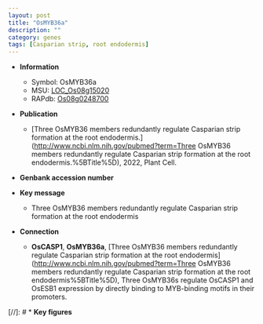 ```yaml
---
layout: post
title: "OsMYB36a"
description: ""
category: genes
tags: [Casparian strip, root endodermis]
---
```


* **Information**  
    + Symbol: OsMYB36a  
    + MSU: [LOC_Os08g15020](http://rice.uga.edu/cgi-bin/ORF_infopage.cgi?orf=LOC_Os08g15020)  
    + RAPdb: [Os08g0248700](https://rapdb.dna.affrc.go.jp/locus/?name=Os08g0248700)  

* **Publication**  
    + [Three OsMYB36 members redundantly regulate Casparian strip formation at the root endodermis.](http://www.ncbi.nlm.nih.gov/pubmed?term=Three OsMYB36 members redundantly regulate Casparian strip formation at the root endodermis.%5BTitle%5D), 2022, Plant Cell.

* **Genbank accession number**  

* **Key message**  
    + Three OsMYB36 members redundantly regulate Casparian strip formation at the root endodermis

* **Connection**  
    + __OsCASP1__, __OsMYB36a__, [Three OsMYB36 members redundantly regulate Casparian strip formation at the root endodermis](http://www.ncbi.nlm.nih.gov/pubmed?term=Three OsMYB36 members redundantly regulate Casparian strip formation at the root endodermis%5BTitle%5D), Three OsMYB36s regulate OsCASP1 and OsESB1 expression by directly binding to MYB-binding motifs in their promoters.

[//]: # * **Key figures**  


